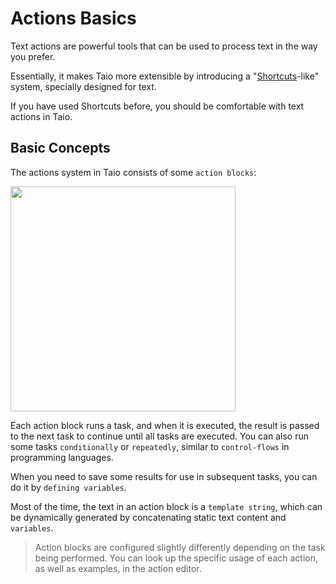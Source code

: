 # Actions Basics

Text actions are powerful tools that can be used to process text in the way you prefer.

Essentially, it makes Taio more extensible by introducing a "[Shortcuts](https://support.apple.com/guide/shortcuts/welcome/ios)-like" system, specially designed for text.

If you have used Shortcuts before, you should be comfortable with text actions in Taio.

## Basic Concepts

The actions system in Taio consists of some `action blocks`:

<img src="/quick-start/assets/IMG_14.png" width="360" />

Each action block runs a task, and when it is executed, the result is passed to the next task to continue until all tasks are executed. You can also run some tasks `conditionally` or `repeatedly`, similar to `control-flows` in programming languages.

When you need to save some results for use in subsequent tasks, you can do it by `defining variables`.

Most of the time, the text in an action block is a `template string`, which can be dynamically generated by concatenating static text content and `variables`.

> Action blocks are configured slightly differently depending on the task being performed. You can look up the specific usage of each action, as well as examples, in the action editor.